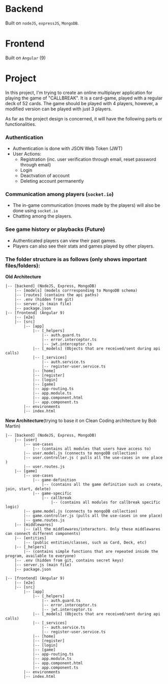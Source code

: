 # Backend
Built on `nodeJS`, `expressJS`, `MongoDB`.

# Frontend
Built on `Angular` (9)

# Project
In this project, I'm trying to create an online multiplayer application for playing the game of "CALLBREAK". It is a card-game, played with a regular deck of 52 cards. The game should be played with 4 players, however, a modified version can be played with just 3 players.

As far as the project design is concerned, it will have the following parts or functionalities.

### Authentication 
*   Authentication is done with JSON Web Token (JWT)
*   User Actions:
    *   Registration (inc. user verification through email, reset password through email)
    *   Login
    *   Deactvation of account
    *   Deleting account permanently

### Communication among players (`socket.io`)
*   The in-game communication (moves made by the players) will also be done using `socket.io`
*   Chatting among the players.

### See game history or playbacks (Future)
* Authenticated players can view their past games.
* Players can also see their stats and games played by other players.

### The folder structure is as follows (only shows important files/folders):
**Old Architecture**

```
|-- [backend] (NodeJS, Express, MongoDB)
    |-- [models] (models corrresponding to MongoDB schema)
    |-- [routes] (contains the api paths)
    |-- .env (hidden from git)
    |-- server.js (main file)
    |-- package.json
|-- [frontend] (Angular 9)
    |-- [e2e]
    |-- [src]
        |-- [app]
            |-- [_helpers]
                |-- auth.guard.ts
                |-- error.interceptor.ts
                |-- jwt.interceptor.ts
            |-- [_models] (Objects that are received/sent during api calls)
            |-- [_services]
                |-- auth.service.ts
                |-- register-user.service.ts
            |-- [home]
            |-- [register]
            |-- [login]
            |-- [game]
            |-- app-routing.ts
            |-- app.module.ts
            |-- app.component.html
            |-- app.component.ts
        |-- environments
        |-- index.html
```

**New Architecture**(trying to base it on Clean Coding architecture by Bob Martin)
```
|-- [backend] (NodeJS, Express, MongoDB)
    |-- [user]
        |-- use-cases
            |-- (contains all modules that users have access to)
        |-- user.model.js (connects to mongoDB collection)
        |-- user.controller.js ( pulls all the use-cases in one place )
        |-- user.routes.js
    |-- [game]
        |-- use-cases
            |-- game-definition
                |-- (contains all the game definition such as create, join, start, delete)
            |-- game-specific
                |-- callbreak
                    |-- (contains all modules for callbreak specific logic)
        |-- game.model.js (connects to mongoDB collection)
        |-- game.controller.js (pulls all the use-cases in one place)
        |-- game.routes.js
    |-- [middlewares]
        |-- (all the middlewares/interactors. Only these middlewares can connect different components)
    |-- [entities]
        |-- (public entities/classes, such as Card, Deck, etc)
    |-- [_helpers]
        |-- (contains simple functions that are repeated inside the program, available to everyone)
    |-- .env (hidden from git, contains secret keys)
    |-- server.js (main file)
    |-- package.json
```
```
|-- [frontend] (Angular 9)
    |-- [e2e]
    |-- [src]
        |-- [app]
            |-- [_helpers]
                |-- auth.guard.ts
                |-- error.interceptor.ts
                |-- jwt.interceptor.ts
            |-- [_models] (Objects that are received/sent during api calls)
            |-- [_services]
                |-- auth.service.ts
                |-- register-user.service.ts
            |-- [home]
            |-- [register]
            |-- [login]
            |-- [game]
            |-- app-routing.ts
            |-- app.module.ts
            |-- app.component.html
            |-- app.component.ts
        |-- environments
        |-- index.html
```
